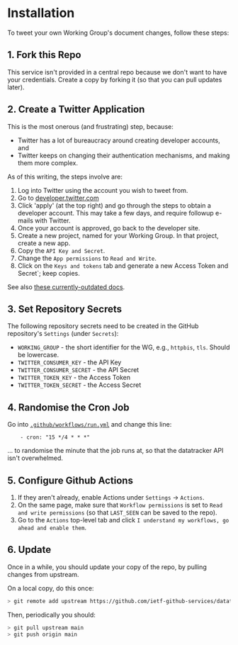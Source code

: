 # Installation

To tweet your own Working Group's document changes, follow these steps:

## 1. Fork this Repo

This service isn't provided in a central repo because we don't want to have your credentials. Create a copy by forking it (so that you can pull updates later).

## 2. Create a Twitter Application

This is the most onerous (and frustrating) step, because:

* Twitter has a lot of bureaucracy around creating developer accounts, and
* Twitter keeps on changing their authentication mechanisms, and making them more complex.

As of this writing, the steps involve are:

1. Log into Twitter using the account you wish to tweet from.
2. Go to [developer.twitter.com](https://developer.twitter.com/)
3. Click 'apply' (at the top right) and go through the steps to obtain a developer account. This may take a few days, and require followup e-mails with Twitter.
4. Once your account is approved, go back to the developer site.
5. Create a new project, named for your Working Group. In that project, create a new app.
6. Copy the `API Key and Secret`.
7. Change the `App permissions` to `Read and Write`.
8. Click on the `Keys and tokens` tab and generate a new Access Token and Secret`; keep copies.

See also [these currently-outdated docs](https://python-twitter.readthedocs.io/en/latest/getting_started.html).


## 3. Set Repository Secrets

The following repository secrets need to be created in the GitHub repository's `Settings` (under `Secrets`):

* `WORKING_GROUP` - the short identifier for the WG, e.g., `httpbis`, `tls`. Should be lowercase.
* `TWITTER_CONSUMER_KEY` - the API Key
* `TWITTER_CONSUMER_SECRET` - the API Secret
* `TWITTER_TOKEN_KEY` - the Access Token
* `TWITTER_TOKEN_SECRET` - the Access Secret


## 4. Randomise the Cron Job

Go into [`.github/workflows/run.yml`](.github/workflows/run.yml) and change this line:

~~~ crontab
    - cron: "15 */4 * * *"
~~~

... to randomise the minute that the job runs at, so that the datatracker API isn't overwhelmed.


## 5. Configure Github Actions

1. If they aren't already, enable Actions under `Settings` -> `Actions`.
2. On the same page, make sure that `Workflow permissions` is set to `Read and write permissions` (so that `LAST_SEEN` can be saved to the repo).
3. Go to the `Actions` top-level tab and click `I understand my workflows, go ahead and enable them`.


## 6. Update

Once in a while, you should update your copy of the repo, by pulling changes from upstream.

On a local copy, do this once:

~~~ bash
> git remote add upstream https://github.com/ietf-github-services/datatracker-tweet.git
~~~

Then, periodically you should:

~~~ bash
> git pull upstream main
> git push origin main
~~~
